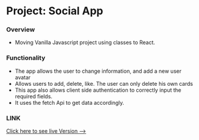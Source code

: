 # Project: Social App

### Overview

- Moving Vanilla Javascript project using classes to React.

### Functionality

- The app allows the user to change information, and add a new user avatar
- Allows users to add, delete, like. The user can only delete his own cards
- This app also allows client side authentication to correctly input the required fields.
- It uses the fetch Api to get data accordingly.

### LINK

[Click here to see live Version --> ](http://enyelsequeira.github.io/around-react)
